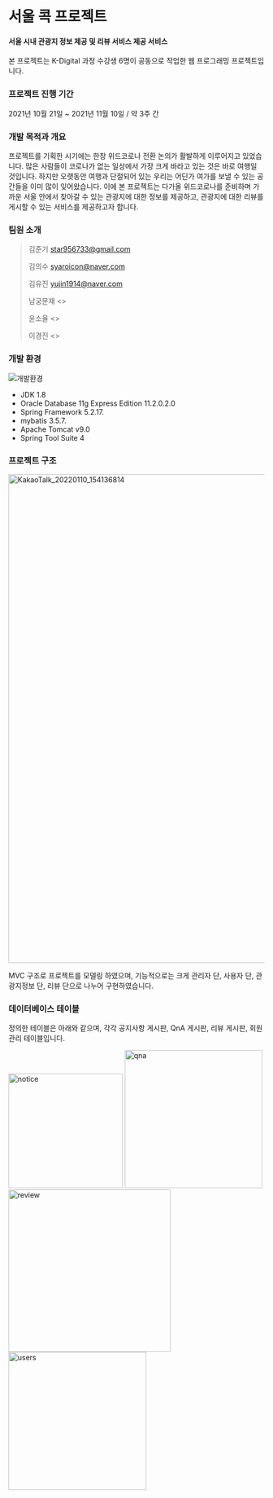 # 서울 콕 프로젝트
#### 서울 시내 관광지 정보 제공 및 리뷰 서비스 제공 서비스

본 프로젝트는 K-Digital 과정 수강생 6명이 공동으로 작업한 웹 프로그래밍 프로젝트입니다.

### 프로젝트 진행 기간
2021년 10월 21일 ~ 2021년 11월 10일 / 약 3주 간


### 개발 목적과 개요
프로젝트를 기획한 시기에는 한창 위드코로나 전환 논의가 활발하게 이루어지고 있었습니다. 많은 사람들이 코로나가 없는 일상에서 가장 크게 바라고 있는 것은 바로 여행일 것입니다. 하지만 오랫동안 여행과 단절되어 있는 우리는 어딘가 여가를 보낼 수 있는 공간들을 이미 많이 잊어왔습니다. 이에 본 프로젝트는 다가올 위드코로나를 준비하며 가까운 서울 안에서 찾아갈 수 있는 관광지에 대한 정보를 제공하고, 관광지에 대한 리뷰를 게시할 수 있는 서비스를 제공하고자 합니다.


### 팀원 소개

>김준기 <star956733@gmail.com>
>
>김의수 <syaroicon@naver.com>
>
>김유진 <yujin1914@naver.com>
>
>남궁문재 <>
>
>윤소율 <>
>
>이경진 <>


### 개발 환경 
![개발환경](https://user-images.githubusercontent.com/92901381/148722254-28cce93e-5af4-4c1f-bc98-11dc232b7767.jpg)

- JDK 1.8
- Oracle Database 11g Express Edition 11.2.0.2.0
- Spring Framework 5.2.17.
- mybatis 3.5.7.
- Apache Tomcat v9.0
- Spring Tool Suite 4


### 프로젝트 구조

<img width="960" alt="KakaoTalk_20220110_154136814" src="https://user-images.githubusercontent.com/92901381/148726938-52072492-248a-49eb-a45c-d0f5e3de6c2e.png">

MVC 구조로 프로젝트를 모델링 하였으며, 기능적으로는 크게 관리자 단, 사용자 단, 관광지정보 단, 리뷰 단으로 나누어 구현하였습니다.


### 데이터베이스 테이블
정의한 테이블은 아래와 같으며, 각각 공지사항 게시판, QnA 게시판, 리뷰 게시판, 회원 관리 테이블입니다.

<img width="225" alt="notice" src="https://user-images.githubusercontent.com/92901381/148727939-91a66063-8cc1-4198-b5ec-63029a30e80c.png">
<img width="271" alt="qna" src="https://user-images.githubusercontent.com/92901381/148727942-c14bff1b-23a5-4a99-9abc-f9f710d214d9.png">
<img width="319" alt="review" src="https://user-images.githubusercontent.com/92901381/148727943-41214fc8-756a-4fc6-8669-3a27dcc22ac2.png">
<img width="271" alt="users" src="https://user-images.githubusercontent.com/92901381/148727944-e755ff85-7da1-4c30-ba37-6d7f6fcf6cf7.png">




